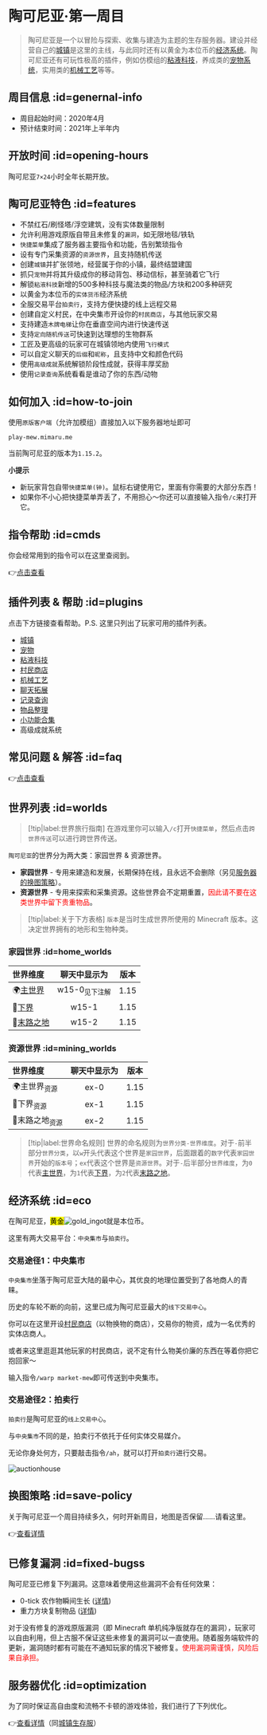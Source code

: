 # 陶可尼亚·第一周目

> 陶可尼亚是一个以冒险与探索、收集与建造为主题的生存服务器。建设并经营自己的[城镇](/plugins/towny.md)是这里的主线，与此同时还有以黄金为本位币的[经济系统](#eco)。陶可尼亚还有可玩性极高的插件，例如仿模组的[粘液科技](/plugins/slimefun.md)，养成类的[宠物系统](/plugins/mypet.md)，实用类的[机械工艺](/plugins/craftbook.md)等等。

## 周目信息 :id=genernal-info

- 周目起始时间：2020年4月
- 预计结束时间：2021年上半年内

## 开放时间 :id=opening-hours

陶可尼亚`7×24`小时全年长期开放。

## 陶可尼亚特色 :id=features

- 不禁红石/刷怪塔/浮空建筑，没有实体数量限制
- 允许利用游戏原版自带且未修复的`漏洞`，如无限地毯/铁轨
- `快捷菜单`集成了服务器主要指令和功能，告别繁琐指令
- 设有专门采集资源的`资源世界`，且支持随机传送
- 创建`城镇`并扩张领地，经营属于你的小镇，最终结盟建国
- 抓只`宠物`并将其升级成你的移动背包、移动信标，甚至骑着它飞行
- 解锁`粘液科技`新增的500多种科技与魔法类的物品/方块和200多种研究
- 以黄金为本位币的`实体货币`经济系统
- 全服交易平台`拍卖行`，支持方便快捷的线上远程交易
- 创建自定义村民，在中央集市开设你的`村民商店`，与其他玩家交易
- 支持建造`木牌电梯`让你在垂直空间内进行快速传送
- 支持`定向随机传送`可快速到达理想的生物群系
- 工匠及更高级的玩家可在城镇领地内使用`飞行模式`
- 可以自定义聊天的`后缀`和`昵称`，且支持中文和颜色代码
- 使用`高级成就`系统解锁阶段性成就，获得丰厚奖励
- 使用`记录查询`系统看看是谁动了你的东西/动物

## 如何加入 :id=how-to-join

使用`原版客户端`（允许加模组）直接加入以下服务器地址即可

    play-mew.mimaru.me

当前陶可尼亚的版本为`1.15.2`。

**小提示**

- 新玩家背包自带`快捷菜单(钟)`。<kbd>鼠标右键</kbd>使用它，里面有你需要的大部分东西！
- 如果你不小心把快捷菜单弄丢了，不用担心～你还可以直接输入指令`/c`来打开它。

## 指令帮助 :id=cmds

你会经常用到的指令可以在这里查阅到。

👉[点击查看](/welcome/commands.md)

## 插件列表 & 帮助 :id=plugins

点击下方链接查看帮助。P.S. 这里只列出了玩家可用的插件列表。
 
- [城镇](/plugins/towny.md)
- [宠物](/plugins/mypet.md)
- [粘液科技](/plugins/slimefun.md)
- [村民商店](/plugins/shopkeepers.md)
- [机械工艺](/plugins/craftbook.md)
- [聊天拓展](/plugins/chatutil.md)
- [记录查询](/plugins/logblock.md)
- [物品整理](/plugins/chestsort.md)
- [小功能合集](/plugins/nu.md)
- 高级成就系统

## 常见问题 & 解答 :id=faq

👉[点击查看](/mc-servers/mew/faq.md)

## 世界列表 :id=worlds

> [!tip|label:世界旅行指南]
> 在游戏里你可以输入`/c`打开`快捷菜单`，然后点击`跨世界传送`可以进行跨世界传送。

`陶可尼亚`的世界分为两大类：家园世界 & 资源世界。

- **家园世界** - 专用来建造和发展，长期保持在线，且永远不会删除（另见[服务器的换图策略](/welcome/faq.md#save-policy)）。  
- **资源世界** - 专用来探索和采集资源。这些世界会不定期重置，<span style="color: red">因此请不要在这类世界中留下贵重物品</span>。

> [!tip|label:关于下方表格]
> `版本`是当时生成世界所使用的 Minecraft 版本。这决定世界拥有的地形和生物种类。

<!-- panels:start -->

<!-- div:left-panel -->

### 家园世界 :id=home_worlds

| 世界维度                  | 聊天中显示为 | 版本  |
| :------------------------ | :----------: | :---: |
| 🌍[主世界][the_overworld] |    w15-0<sub>见下注解</sub>     | 1.15  |
| 👹[下界][the_nether]      |    w15-1     | 1.15  |
| 🌃[末路之地][the_end]     |    w15-2     | 1.15  |

<!-- div:right-panel -->

### 资源世界 :id=mining_worlds

| 世界维度                  | 聊天中显示为 | 版本  |
| :------------------------ | :----------: | :---: |
| 🌍主世界<sub>资源</sub>   |     ex-0     | 1.15  |
| 👹下界<sub>资源</sub>     |     ex-1     | 1.15  |
| 🌃末路之地<sub>资源</sub> |     ex-2     | 1.15  |

<!-- panels:end -->

> [!tip|label:世界命名规则]
> 世界的命名规则为`世界分类-世界维度`。对于`-`前半部分`世界分类`，以`w`开头代表这个世界是`家园世界`，后面跟着的`数字`代表`家园世界`开始的`版本号`；`ex`代表这个世界是`资源世界`。对于`-`后半部分`世界维度`，为`0`代表[主世界][the_overworld]，为`1`代表[下界][the_nether]，为`2`代表[末路之地][the_end]。

[the_overworld]: https://minecraft-zh.gamepedia.com/%E4%B8%BB%E4%B8%96%E7%95%8C
[the_nether]: https://minecraft-zh.gamepedia.com/%E4%B8%8B%E7%95%8C
[the_end]: https://minecraft-zh.gamepedia.com/%E6%9C%AB%E8%B7%AF%E4%B9%8B%E5%9C%B0
[superflat]: https://minecraft-zh.gamepedia.com/%E8%B6%85%E5%B9%B3%E5%9D%A6%E4%B8%96%E7%95%8C
[bbs]: http://bbs.mimaru.me/

## 经济系统 :id=eco

在陶可尼亚，<mark>黄金</mark>![gold_ingot](https://gamepedia.cursecdn.com/minecraft_zh_gamepedia/5/57/Gold_Ingot_JE3_BE2.png ':class=img-16')就是本位币。

这里有两大交易平台：`中央集市`与`拍卖行`。

### 交易途径1：中央集市

`中央集市`坐落于陶可尼亚大陆的最中心，其优良的地理位置受到了各地商人的青睐。

历史的车轮不断的向前，这里已成为陶可尼亚最大的`线下交易中心`。

你可以在这里开设[村民商店](/plugins/shopkeepers.md)（以物换物的商店），交易你的物资，成为一名优秀的实体店商人。

或者来这里逛逛其他玩家的村民商店，说不定有什么物美价廉的东西在等着你把它抱回家～

输入指令`/warp market-mew`即可传送到中央集市。

### 交易途径2：拍卖行

`拍卖行`是陶可尼亚的`线上交易中心`。

与`中央集市`不同的是，拍卖行不依托于任何实体交易媒介。

无论你身处何方，只要敲击指令`/ah`，就可以打开`拍卖行`进行交易。

![auctionhouse](../assets/images/plugins/auction-house.png)

## 换图策略 :id=save-policy

关于陶可尼亚一个周目持续多久，何时开新周目，地图是否保留……请看这里。

👉[查看详情](/mc-servers/mew/save-policy.md)

## 已修复漏洞 :id=fixed-bugss

陶可尼亚已修复下列漏洞。这意味着使用这些漏洞不会有任何效果：

- 0-tick 农作物瞬间生长 ([详情](https://bugs.mojang.com/browse/MC-113809))
- 重力方块复制物品 ([详情](https://minecraft.gamepedia.com/Tutorials/Block_and_item_duplication))

对于没有修复的游戏原版漏洞（即 Minecraft 单机纯净版就存在的漏洞），玩家可以自由利用，但上古服不保证这些未修复的漏洞可以一直使用。随着服务端软件的更新，漏洞随时都有可能在不通知玩家的情况下被修复。<span style="color: red">使用漏洞需谨慎，风险后果自承担。</span>

## 服务器优化 :id=optimization

为了同时保证高自由度和流畅不卡顿的游戏体验，我们进行了下列优化。

👉[查看详情](/mc-servers/survival/optimization.md)（同[城镇生存服](/mc-servers/survival.md)）
